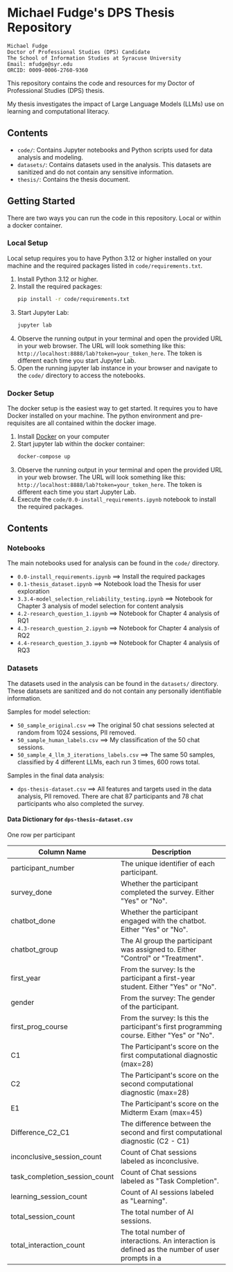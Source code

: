 # Michael Fudge's DPS Thesis Repository

    Michael Fudge
    Doctor of Professional Studies (DPS) Candidate
    The School of Information Studies at Syracuse University
    Email: mfudge@syr.edu
    ORCID: 0009-0006-2760-9360


This repository contains the code and resources for my Doctor of Professional Studies (DPS) thesis. 

My thesis investigates the impact of Large Language Models (LLMs) use on learning and computational literacy. 


## Contents

- `code/`: Contains Jupyter notebooks and Python scripts used for data analysis and modeling.
- `datasets/`: Contains datasets used in the analysis. This datasets are sanitized and do not contain any sensitive information.
- `thesis/`: Contains the thesis document.


## Getting Started

There are two ways you can run the code in this repository. Local or within a docker container.

### Local Setup

Local setup requires you to have Python 3.12 or higher installed on your machine and the required packages listed in `code/requirements.txt`.

1. Install Python 3.12 or higher. 
2. Install the required packages:
   ```bash
   pip install -r code/requirements.txt
   ```
3. Start Jupyter Lab:
   ```bash
   jupyter lab
   ```
4. Observe the running output in your terminal and open the provided URL in your web browser.
The URL will look something like this: `http://localhost:8888/lab?token=your_token_here`. The token is different each time you start Jupyter Lab.
5. Open the running jupyter lab instance in your browser and navigate to the `code/` directory to access the notebooks.


### Docker Setup

The docker setup is the easiest way to get started. It requires you to have Docker installed on your machine. The python environment and pre-requisites are all contained within the docker image.

1. Install [Docker](https://www.docker.com/get-started) on your computer
2. Start jupyter lab within the docker container:
   ```bash
   docker-compose up
   ```
3. Observe the running output in your terminal and open the provided URL in your web browser.
The URL will look something like this: `http://localhost:8888/lab?token=your_token_here`. The token is different each time you start Jupyter Lab.
4. Execute the `code/0.0-install_requirements.ipynb` notebook to install the required packages.


## Contents

### Notebooks

The main notebooks used for analysis can be found in the `code/` directory.

- `0.0-install_requirements.ipynb` ==> Install the required packages
- `0.1-thesis_dataset.ipynb` ==> Notebook load the Thesis for user exploration
- `3.3.4-model_selection_reliability_testing.ipynb` ==> Notebook for Chapter 3 analysis of model selection for content analysis
- `4.2-research_question_1.ipynb` ==> Notebook for Chapter 4 analysis of RQ1
- `4.3-research_question_2.ipynb` ==> Notebook for Chapter 4 analysis of RQ2
- `4.4-research_question_3.ipynb` ==> Notebook for Chapter 4 analysis of RQ3

### Datasets

The datasets used in the analysis can be found in the `datasets/` directory. These datasets are sanitized and do not contain any personally identifiable information.

Samples for model selection:

- `50_sample_original.csv` ==> The original 50 chat sessions selected at random from 1024 sessions, PII removed.
- `50_sample_human_labels.csv` ==> My classification of the 50 chat sessions.
- `50_sample_4_llm_3_iterations_labels.csv` ==> The same 50 samples, classified by 4 different LLMs, each run 3 times, 600 rows total.

Samples in the final data analysis:

- `dps-thesis-dataset.csv` ==> All features and targets used in the data analysis, PII removed. There are chat 87 participants and 78 chat participants who also completed the survey.

#### Data Dictionary for `dps-thesis-dataset.csv`

One row per participant

| Column Name       | Description                                                                 |
|--------------------|-----------------------------------------------------------------------------|
| participant_number | The unique identifier of each participant. |
| survey_done        | Whether the participant completed the survey. Either "Yes" or "No". |
| chatbot_done       | Whether the participant engaged with the chatbot. Either "Yes" or "No". |
| chatbot_group      | The AI group the participant was assigned to. Either "Control" or "Treatment". |
| first_year         | From the survey: Is the participant a first-year student. Either "Yes" or "No". |
| gender             | From the survey: The gender of the participant. |
| first_prog_course  | From the survey: Is this the participant's first programming course. Either "Yes" or "No". |
| C1 | The Participant's score on the first computational diagnostic (max=28) |
| C2 | The Participant's score on the second computational diagnostic (max=28) |
| E1 | The Participant's score on the Midterm Exam (max=45) |
| Difference_C2_C1 | The difference between the second and first computational diagnostic (C2 - C1) |
| inconclusive_session_count | Count of Chat sessions labeled as inconclusive. |
| task_completion_session_count | Count of Chat sessions labeled as "Task Completion". |
| learning_session_count | Count of AI sessions labeled as "Learning". |
| total_session_count      | The total number of AI sessions. |
| total_interaction_count  | The total number of interactions. An interaction is defined as the number of user prompts in a 


